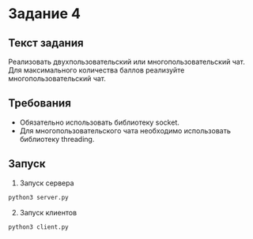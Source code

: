 # Задание 4

## Текст задания

Реализовать двухпользовательский или многопользовательский чат. Для максимального количества баллов реализуйте многопользовательский чат.

## Требования

- Обязательно использовать библиотеку socket.
- Для многопользовательского чата необходимо использовать библиотеку threading.

## Запуск

1. Запуск сервера

```python
python3 server.py
```

2. Запуск клиентов

```python
python3 client.py
```
